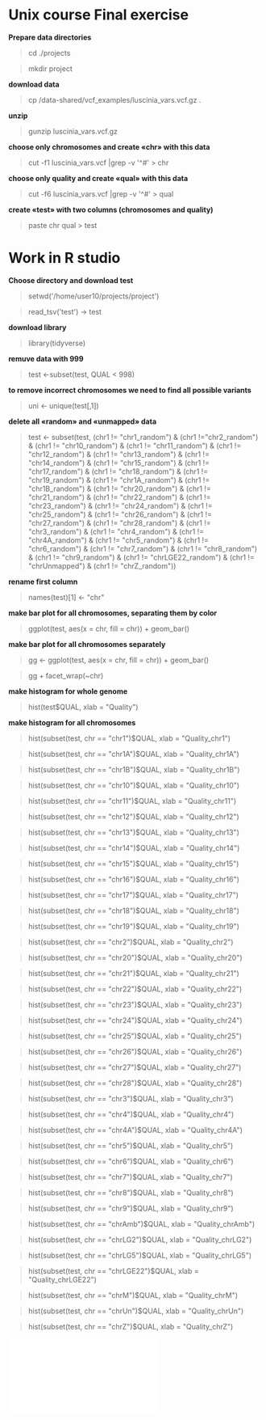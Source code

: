 # Unix course Final exercise

**Prepare data directories**

>cd ./projects

>mkdir project


**download data**

>cp /data-shared/vcf_examples/luscinia_vars.vcf.gz . 

**unzip**
>gunzip luscinia_vars.vcf.gz   

**choose only chromosomes and create «chr» with this data**
>cut -f1 luscinia_vars.vcf |grep -v '^#' > chr 

**choose only quality and create «qual» with this data**
>cut -f6 luscinia_vars.vcf |grep -v '^#' > qual

**create «test» with two columns (chromosomes and quality)**
>paste chr qual > test

# Work in R studio
**Choose directory and download test**
>setwd('/home/user10/projects/project')

>read_tsv('test') -> test

**download library**
>library(tidyverse)
 
**remuve data with 999**
>test <-subset(test, QUAL < 998)

**to remove incorrect chromosomes we need to find all possible variants**
>uni <- unique(test[,1])

**delete all «random» and «unmapped» data**
>test <- subset(test, (chr1 != "chr1_random") & (chr1 !="chr2_random") &
                    (chr1 != "chr10_random") & (chr1 != "chr11_random") &
                    (chr1 != "chr12_random") & (chr1 != "chr13_random") &
                    (chr1 != "chr14_random") & (chr1 != "chr15_random") &
                    (chr1 != "chr17_random") & (chr1 != "chr18_random") &
                    (chr1 != "chr19_random") & (chr1 != "chr1A_random") &
                    (chr1 != "chr1B_random") & (chr1 != "chr20_random") &
                    (chr1 != "chr21_random") & (chr1 != "chr22_random") &
                    (chr1 != "chr23_random") & (chr1 != "chr24_random") &
                    (chr1 != "chr25_random") & (chr1 != "chr26_random") &
                    (chr1 != "chr27_random") & (chr1 != "chr28_random") &
                    (chr1 != "chr3_random") & (chr1 != "chr4_random") &
                    (chr1 != "chr4A_random") & (chr1 != "chr5_random") &
                    (chr1 != "chr6_random") & (chr1 != "chr7_random") &
                    (chr1 != "chr8_random") & (chr1 != "chr9_random") &
                    (chr1 != "chrLGE22_random") & (chr1 != "chrUnmapped") &
                    (chr1 != "chrZ_random"))

**rename first column** 
>names(test)[1] <- "chr"

**make bar plot for all chromosomes, separating them by color**
>ggplot(test, aes(x = chr, fill = chr)) + geom_bar() 

**make bar plot for all chromosomes separately**
>gg <- ggplot(test, aes(x = chr, fill = chr)) + geom_bar()

>gg + facet_wrap(~chr)

**make histogram for whole genome**
>hist(test$QUAL, xlab = "Quality") 

**make histogram for all chromosomes**
>hist(subset(test, chr == "chr1")$QUAL, xlab = "Quality_chr1")

>hist(subset(test, chr == "chr1A")$QUAL, xlab = "Quality_chr1A")

>hist(subset(test, chr == "chr1B")$QUAL, xlab = "Quality_chr1B")

>hist(subset(test, chr == "chr10")$QUAL, xlab = "Quality_chr10")

>hist(subset(test, chr == "chr11")$QUAL, xlab = "Quality_chr11")

>hist(subset(test, chr == "chr12")$QUAL, xlab = "Quality_chr12")

>hist(subset(test, chr == "chr13")$QUAL, xlab = "Quality_chr13")

>hist(subset(test, chr == "chr14")$QUAL, xlab = "Quality_chr14")

>hist(subset(test, chr == "chr15")$QUAL, xlab = "Quality_chr15")

>hist(subset(test, chr == "chr16")$QUAL, xlab = "Quality_chr16")

>hist(subset(test, chr == "chr17")$QUAL, xlab = "Quality_chr17")

>hist(subset(test, chr == "chr18")$QUAL, xlab = "Quality_chr18")

>hist(subset(test, chr == "chr19")$QUAL, xlab = "Quality_chr19")

>hist(subset(test, chr == "chr2")$QUAL, xlab = "Quality_chr2")

>hist(subset(test, chr == "chr20")$QUAL, xlab = "Quality_chr20")

>hist(subset(test, chr == "chr21")$QUAL, xlab = "Quality_chr21")

>hist(subset(test, chr == "chr22")$QUAL, xlab = "Quality_chr22")

>hist(subset(test, chr == "chr23")$QUAL, xlab = "Quality_chr23")

>hist(subset(test, chr == "chr24")$QUAL, xlab = "Quality_chr24")

>hist(subset(test, chr == "chr25")$QUAL, xlab = "Quality_chr25")

>hist(subset(test, chr == "chr26")$QUAL, xlab = "Quality_chr26")

>hist(subset(test, chr == "chr27")$QUAL, xlab = "Quality_chr27")

>hist(subset(test, chr == "chr28")$QUAL, xlab = "Quality_chr28")

>hist(subset(test, chr == "chr3")$QUAL, xlab = "Quality_chr3")

>hist(subset(test, chr == "chr4")$QUAL, xlab = "Quality_chr4")

>hist(subset(test, chr == "chr4A")$QUAL, xlab = "Quality_chr4A")

>hist(subset(test, chr == "chr5")$QUAL, xlab = "Quality_chr5")

>hist(subset(test, chr == "chr6")$QUAL, xlab = "Quality_chr6")

>hist(subset(test, chr == "chr7")$QUAL, xlab = "Quality_chr7")

>hist(subset(test, chr == "chr8")$QUAL, xlab = "Quality_chr8")

>hist(subset(test, chr == "chr9")$QUAL, xlab = "Quality_chr9")

>hist(subset(test, chr == "chrAmb")$QUAL, xlab = "Quality_chrAmb")

>hist(subset(test, chr == "chrLG2")$QUAL, xlab = "Quality_chrLG2")

>hist(subset(test, chr == "chrLG5")$QUAL, xlab = "Quality_chrLG5")

>hist(subset(test, chr == "chrLGE22")$QUAL, xlab = "Quality_chrLGE22")

>hist(subset(test, chr == "chrM")$QUAL, xlab = "Quality_chrM")

>hist(subset(test, chr == "chrUn")$QUAL, xlab = "Quality_chrUn")

>hist(subset(test, chr == "chrZ")$QUAL, xlab = "Quality_chrZ")


![This is an image](~/Users/alenaurcenko/Desktop/Rplot01.pdf)
